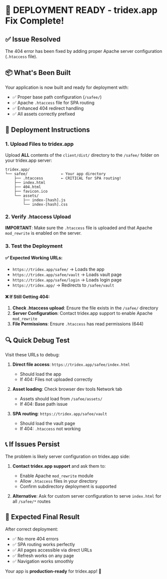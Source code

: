 # 🚀 DEPLOYMENT READY - tridex.app Fix Complete!

## ✅ Issue Resolved
The 404 error has been fixed by adding proper Apache server configuration (`.htaccess` file).

## 📦 What's Been Built
Your application is now built and ready for deployment with:
- ✅ Proper base path configuration (`/safee/`)
- ✅ Apache `.htaccess` file for SPA routing
- ✅ Enhanced 404 redirect handling
- ✅ All assets correctly prefixed

## 🎯 Deployment Instructions

### 1. Upload Files to tridex.app
Upload **ALL** contents of the `client/dist/` directory to the `/safee/` folder on your tridex.app server:

```
tridex.app/
└── safee/               ← Your app directory
    ├── .htaccess        ← CRITICAL for SPA routing!
    ├── index.html
    ├── 404.html
    ├── favicon.ico
    └── assets/
        ├── index-[hash].js
        └── index-[hash].css
```

### 2. Verify .htaccess Upload
**IMPORTANT**: Make sure the `.htaccess` file is uploaded and that Apache `mod_rewrite` is enabled on the server.

### 3. Test the Deployment

#### ✅ Expected Working URLs:
- `https://tridex.app/safee/` → Loads the app
- `https://tridex.app/safee/vault` → Loads vault page  
- `https://tridex.app/safee/login` → Loads login page
- `https://tridex.app/` → Redirects to `/safee/vault`

#### ❌ If Still Getting 404:
1. **Check .htaccess upload**: Ensure the file exists in the `/safee/` directory
2. **Server Configuration**: Contact tridex.app support to enable Apache `mod_rewrite`
3. **File Permissions**: Ensure `.htaccess` has read permissions (644)

## 🔍 Quick Debug Test

Visit these URLs to debug:

1. **Direct file access**: `https://tridex.app/safee/index.html`
   - Should load the app
   - If 404: Files not uploaded correctly

2. **Asset loading**: Check browser dev tools Network tab
   - Assets should load from `/safee/assets/`
   - If 404: Base path issue

3. **SPA routing**: `https://tridex.app/safee/vault`
   - Should load the vault page
   - If 404: `.htaccess` not working

## 📞 If Issues Persist

The problem is likely server configuration on tridex.app side:

1. **Contact tridex.app support** and ask them to:
   - Enable Apache `mod_rewrite` module
   - Allow `.htaccess` files in your directory
   - Confirm subdirectory deployment is supported

2. **Alternative**: Ask for custom server configuration to serve `index.html` for all `/safee/*` routes

## 🎉 Expected Final Result

After correct deployment:
- ✅ No more 404 errors
- ✅ SPA routing works perfectly
- ✅ All pages accessible via direct URLs
- ✅ Refresh works on any page
- ✅ Navigation works smoothly

Your app is **production-ready** for tridex.app! 🚀

